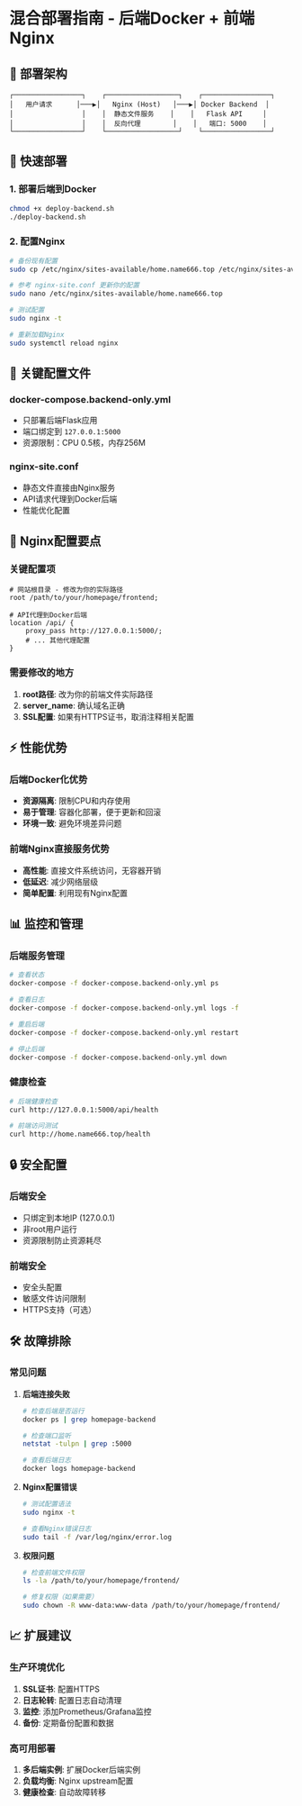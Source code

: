 # 混合部署指南 - 后端Docker + 前端Nginx

## 🎯 部署架构

```
┌─────────────────┐    ┌──────────────────┐    ┌─────────────────┐
│   用户请求      │───▶│   Nginx (Host)   │───▶│ Docker Backend  │
│                 │    │  静态文件服务    │    │   Flask API     │
│                 │    │  反向代理        │    │   端口: 5000    │
└─────────────────┘    └──────────────────┘    └─────────────────┘
```

## 🚀 快速部署

### 1. 部署后端到Docker
```bash
chmod +x deploy-backend.sh
./deploy-backend.sh
```

### 2. 配置Nginx
```bash
# 备份现有配置
sudo cp /etc/nginx/sites-available/home.name666.top /etc/nginx/sites-available/home.name666.top.backup

# 参考 nginx-site.conf 更新你的配置
sudo nano /etc/nginx/sites-available/home.name666.top

# 测试配置
sudo nginx -t

# 重新加载Nginx
sudo systemctl reload nginx
```

## 📁 关键配置文件

### docker-compose.backend-only.yml
- 只部署后端Flask应用
- 端口绑定到 `127.0.0.1:5000`
- 资源限制：CPU 0.5核，内存256M

### nginx-site.conf
- 静态文件直接由Nginx服务
- API请求代理到Docker后端
- 性能优化配置

## 🔧 Nginx配置要点

### 关键配置项
```nginx
# 网站根目录 - 修改为你的实际路径
root /path/to/your/homepage/frontend;

# API代理到Docker后端
location /api/ {
    proxy_pass http://127.0.0.1:5000/;
    # ... 其他代理配置
}
```

### 需要修改的地方
1. **root路径**: 改为你的前端文件实际路径
2. **server_name**: 确认域名正确
3. **SSL配置**: 如果有HTTPS证书，取消注释相关配置

## ⚡ 性能优势

### 后端Docker化优势
- **资源隔离**: 限制CPU和内存使用
- **易于管理**: 容器化部署，便于更新和回滚
- **环境一致**: 避免环境差异问题

### 前端Nginx直接服务优势
- **高性能**: 直接文件系统访问，无容器开销
- **低延迟**: 减少网络层级
- **简单配置**: 利用现有Nginx配置

## 📊 监控和管理

### 后端服务管理
```bash
# 查看状态
docker-compose -f docker-compose.backend-only.yml ps

# 查看日志
docker-compose -f docker-compose.backend-only.yml logs -f

# 重启后端
docker-compose -f docker-compose.backend-only.yml restart

# 停止后端
docker-compose -f docker-compose.backend-only.yml down
```

### 健康检查
```bash
# 后端健康检查
curl http://127.0.0.1:5000/api/health

# 前端访问测试
curl http://home.name666.top/health
```

## 🔒 安全配置

### 后端安全
- 只绑定到本地IP (127.0.0.1)
- 非root用户运行
- 资源限制防止资源耗尽

### 前端安全
- 安全头配置
- 敏感文件访问限制
- HTTPS支持（可选）

## 🛠️ 故障排除

### 常见问题

1. **后端连接失败**
   ```bash
   # 检查后端是否运行
   docker ps | grep homepage-backend
   
   # 检查端口监听
   netstat -tulpn | grep :5000
   
   # 查看后端日志
   docker logs homepage-backend
   ```

2. **Nginx配置错误**
   ```bash
   # 测试配置语法
   sudo nginx -t
   
   # 查看Nginx错误日志
   sudo tail -f /var/log/nginx/error.log
   ```

3. **权限问题**
   ```bash
   # 检查前端文件权限
   ls -la /path/to/your/homepage/frontend/
   
   # 修复权限（如果需要）
   sudo chown -R www-data:www-data /path/to/your/homepage/frontend/
   ```

## 📈 扩展建议

### 生产环境优化
1. **SSL证书**: 配置HTTPS
2. **日志轮转**: 配置日志自动清理
3. **监控**: 添加Prometheus/Grafana监控
4. **备份**: 定期备份配置和数据

### 高可用部署
1. **多后端实例**: 扩展Docker后端实例
2. **负载均衡**: Nginx upstream配置
3. **健康检查**: 自动故障转移
